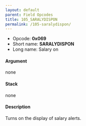 ```yaml
---
layout: default
parent: Field Opcodes
title: 105_SARALYDISPON
permalink: /105-saralydispon/
---
```


-   Opcode: **0x069**
-   Short name: **SARALYDISPON**
-   Long name: Salary on

#### Argument

none

#### Stack

none

#### Description

Turns on the display of salary alerts.
